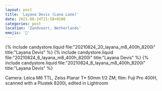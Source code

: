 ```yaml
---
layout: post
title: 'Layana Devis (Lana Lane)'
date: 2021-08-24T21:58+0100
categories: post
location: 'Zandvoort, Netherlands'
emojis: '🔞'
---
```


{% include candystore.liquid file:"20210824_20_layana_m8_400h_8200i" title:"Layana Devis" %}
{% include candystore.liquid file:"20210824_6_layana_m8_400h_8200i" title:"Layana Devis" %}
{% include candystore.liquid file:"20210824_8_layana_m8_400h_8200i" title:"Layana Devis" %}

Camera: Leica M6 TTL, Zeiss Planar T\* 50mm f/2 ZM; film: Fuji Pro 400H, scanned with a Plustek 8200i, edited in Lightroom
